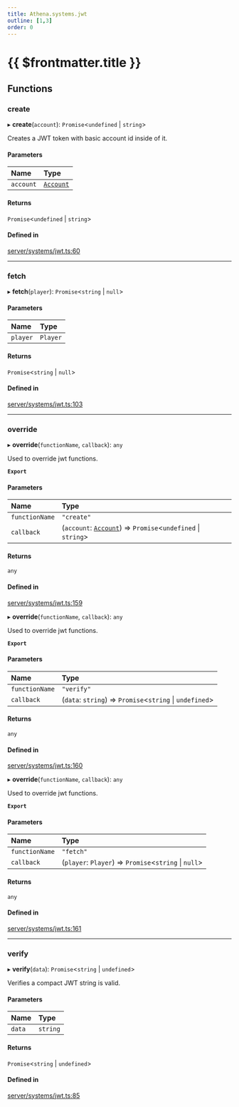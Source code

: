 ```yaml
---
title: Athena.systems.jwt
outline: [1,3]
order: 0
---
```


# {{ $frontmatter.title }}


## Functions

### create

▸ **create**(`account`): `Promise`<`undefined` \| `string`\>

Creates a JWT token with basic account id inside of it.

#### Parameters

| Name | Type |
| :------ | :------ |
| `account` | [`Account`](../interfaces/server_interface_iAccount_Account.md) |

#### Returns

`Promise`<`undefined` \| `string`\>

#### Defined in

[server/systems/jwt.ts:60](https://github.com/Stuyk/altv-athena/blob/552012ca4/src/core/server/systems/jwt.ts#L60)

___

### fetch

▸ **fetch**(`player`): `Promise`<`string` \| ``null``\>

#### Parameters

| Name | Type |
| :------ | :------ |
| `player` | `Player` |

#### Returns

`Promise`<`string` \| ``null``\>

#### Defined in

[server/systems/jwt.ts:103](https://github.com/Stuyk/altv-athena/blob/552012ca4/src/core/server/systems/jwt.ts#L103)

___

### override

▸ **override**(`functionName`, `callback`): `any`

Used to override jwt functions.

**`Export`**

#### Parameters

| Name | Type |
| :------ | :------ |
| `functionName` | ``"create"`` |
| `callback` | (`account`: [`Account`](../interfaces/server_interface_iAccount_Account.md)) => `Promise`<`undefined` \| `string`\> |

#### Returns

`any`

#### Defined in

[server/systems/jwt.ts:159](https://github.com/Stuyk/altv-athena/blob/552012ca4/src/core/server/systems/jwt.ts#L159)

▸ **override**(`functionName`, `callback`): `any`

Used to override jwt functions.

**`Export`**

#### Parameters

| Name | Type |
| :------ | :------ |
| `functionName` | ``"verify"`` |
| `callback` | (`data`: `string`) => `Promise`<`string` \| `undefined`\> |

#### Returns

`any`

#### Defined in

[server/systems/jwt.ts:160](https://github.com/Stuyk/altv-athena/blob/552012ca4/src/core/server/systems/jwt.ts#L160)

▸ **override**(`functionName`, `callback`): `any`

Used to override jwt functions.

**`Export`**

#### Parameters

| Name | Type |
| :------ | :------ |
| `functionName` | ``"fetch"`` |
| `callback` | (`player`: `Player`) => `Promise`<`string` \| ``null``\> |

#### Returns

`any`

#### Defined in

[server/systems/jwt.ts:161](https://github.com/Stuyk/altv-athena/blob/552012ca4/src/core/server/systems/jwt.ts#L161)

___

### verify

▸ **verify**(`data`): `Promise`<`string` \| `undefined`\>

Verifies a compact JWT string is valid.

#### Parameters

| Name | Type |
| :------ | :------ |
| `data` | `string` |

#### Returns

`Promise`<`string` \| `undefined`\>

#### Defined in

[server/systems/jwt.ts:85](https://github.com/Stuyk/altv-athena/blob/552012ca4/src/core/server/systems/jwt.ts#L85)
